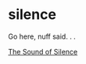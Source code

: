 silence
=======

Go here, nuff said. . . 


[The Sound of Silence](josephmeiring.github.com/silence)
